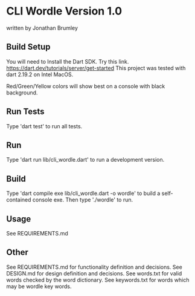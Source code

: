 # CLI Wordle Version 1.0

written by Jonathan Brumley

## Build Setup

You will need to Install the Dart SDK.  Try this link.
https://dart.dev/tutorials/server/get-started
This project was tested with dart 2.19.2 on Intel MacOS.

Red/Green/Yellow colors will show best on a console with black background.

## Run Tests

Type 'dart test' to run all tests.

## Run

Type 'dart run lib/cli_wordle.dart' to run a development version.

## Build

Type 'dart compile exe lib/cli_wordle.dart -o wordle' to build a self-contained console exe.
Then type './wordle' to run.

## Usage

See REQUIREMENTS.md

## Other

See REQUIREMENTS.md for functionality definition and decisions.
See DESIGN.md for design definition and decisions.
See words.txt for valid words checked by the word dictionary.
See keywords.txt for words which may be wordle key words.
